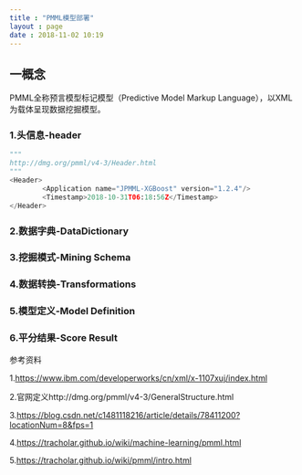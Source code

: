 ```yaml
---
title : "PMML模型部署"
layout : page
date : 2018-11-02 10:19
---
```




## 一概念

PMML全称预言模型标记模型（Predictive Model Markup Language），以XML 为载体呈现数据挖掘模型。

### 1.头信息-header

```python
"""
http://dmg.org/pmml/v4-3/Header.html
"""
<Header>
		<Application name="JPMML-XGBoost" version="1.2.4"/>
		<Timestamp>2018-10-31T06:18:56Z</Timestamp>
</Header>
```



### 2.数据字典-DataDictionary



### 3.挖掘模式-Mining Schema



### 4.数据转换-Transformations



### 5.模型定义-Model Definition



### 6.平分结果-Score Result











参考资料

1.https://www.ibm.com/developerworks/cn/xml/x-1107xuj/index.html

2.官网定义http://dmg.org/pmml/v4-3/GeneralStructure.html

3.https://blog.csdn.net/c1481118216/article/details/78411200?locationNum=8&fps=1

4.https://tracholar.github.io/wiki/machine-learning/pmml.html

5.https://tracholar.github.io/wiki/pmml/intro.html